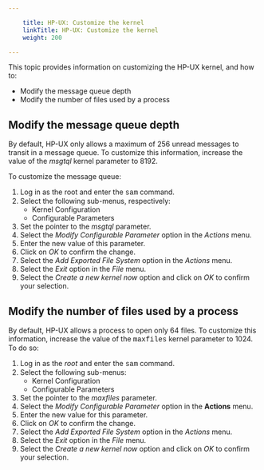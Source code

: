 ```yaml
---

    title: HP-UX: Customize the kernel
    linkTitle: HP-UX: Customize the kernel
    weight: 200

---
```

This topic provides information on customizing the HP-UX kernel, and how to:

- Modify
    the message queue depth
- Modify
    the number of files used by a process

<span id="Modify_the_message_queue_depth"></span>

## Modify the message queue depth

By default, HP-UX only allows a maximum of 256 unread messages to transit
in a message queue. To customize this information, increase the value
of the *msgtql* kernel parameter to 8192.

To customize the message queue:

1. Log in as the root and enter
    the <span style="font-family: 'Courier New', monospace;">sam</span> command.
1. Select the following sub-menus,
    respectively:
    -   Kernel
        Configuration
    -   Configurable
        Parameters
1. Set the pointer to the *msgtql*
    parameter.
1. Select the *Modify
    Configurable Parameter* option in the *Actions*
    menu.
1. Enter the new value of this
    parameter.
1. Click on *OK*
    to confirm the change.
1. Select the *Add
    Exported File System* option in the *Actions*
    menu.
1. Select the *Exit*
    option in the *File*
    menu.
1. Select the *Create
    a new kernel now* option and click on *OK*
    to confirm your selection.

<span id="Modify_the_number_of_files_used_by_a_process"></span>

## Modify the number of files used by a process

By default, HP-UX allows a process to open only 64 files. To customize
this information, increase the value of the <span style="font-family: 'Courier New', monospace;">maxfiles</span>
kernel parameter to 1024. To do so:

1. Log in as the *root* and
    enter the <span style="font-family: 'Courier New', monospace;">sam</span>
    command.
1. Select the following sub-menus:
    -   Kernel
        Configuration
    -   Configurable
        Parameters
1. Set the pointer to the *maxfiles*
    parameter.
1. Select the *Modify
    Configurable Parameter* option in the <span style="font-weight: bold;">****Actions****</span>
    menu.
1. Enter the new value for this
    parameter.
1. Click on *OK*
    to confirm the change.
1. Select the *Add
    Exported File System* option in the *Actions*
    menu.
1. Select the *Exit*
    option in the *File*
    menu.
1. Select the *Create
    a new kernel now* option and click on *OK*
    to confirm your selection.

